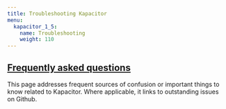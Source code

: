 ```yaml
---
title: Troubleshooting Kapacitor
menu:
  kapacitor_1_5:
    name: Troubleshooting
    weight: 110
---
```


## [Frequently asked questions](/kapacitor/v1.5/troubleshooting/frequently-asked-questions/)

This page addresses frequent sources of confusion or important things to know related to Kapacitor.
Where applicable, it links to outstanding issues on Github.
